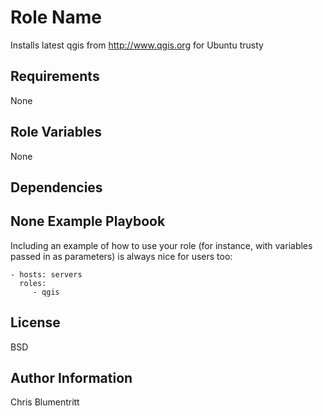Role Name
=========

Installs latest qgis from http://www.qgis.org for Ubuntu trusty

Requirements
------------

None

Role Variables
--------------

None

Dependencies
------------

None
Example Playbook
----------------

Including an example of how to use your role (for instance, with variables passed in as parameters) is always nice for users too:

    - hosts: servers
      roles:
         - qgis

License
-------

BSD

Author Information
------------------

Chris Blumentritt

